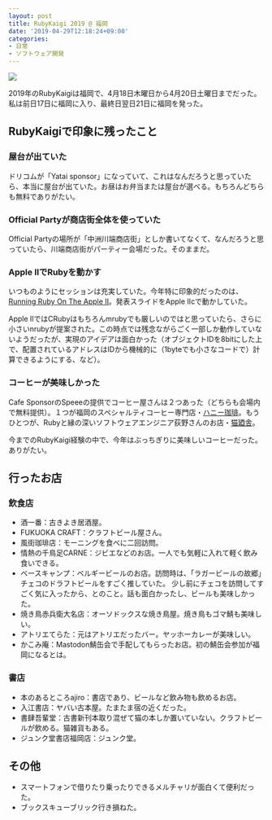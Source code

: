 ```yaml
---
layout: post
title: RubyKaigi 2019 @ 福岡
date: '2019-04-29T12:18:24+09:00'
categories:
- 日常
- ソフトウェア開発
---
```


![](/blog/images/rubykaigi2019.jpg)

2019年のRubyKaigiは福岡で、4月18日木曜日から4月20日土曜日までだった。私は前日17日に福岡に入り、最終日翌日21日に福岡を発った。

## RubyKaigiで印象に残ったこと

### 屋台が出ていた

ドリコムが「Yatai sponsor」になっていて、これはなんだろうと思っていたら、本当に屋台が出ていた。お昼はお弁当または屋台が選べる。もちろんどちらも無料でありがたい。

### Official Partyが商店街全体を使っていた

Official Partyの場所が「中洲川端商店街」としか書いてなくて、なんだろうと思っていたら、川端商店街がパーティー会場だった。そのままだ。

### Apple ⅡでRubyを動かす

いつものようにセッションは充実していた。今年特に印象的だったのは、[Running Ruby On The Apple Ⅱ](https://rubykaigi.org/2019/presentations/PeterQuines.html)。発表スライドをApple Ⅱcで動かしていた。

Apple ⅡではCRubyはもちろんmrubyでも厳しいのではと思っていたら、さらに小さいnrubyが提案された。この時点では残念ながらごく一部しか動作していないようだったが、実現のアイデアは面白かった（オブジェクトIDを8bitにした上で、配置されているアドレスはIDから機械的に（1byteでも小さなコードで）計算できるようにする、など）。

### コーヒーが美味しかった

Cafe SponsorのSpeeeの提供でコーヒー屋さんは２つあった（どちらも会場内で無料提供）。１つが福岡のスペシャルティコーヒー専門店・[ハニー珈琲](http://www.honeycoffee.com)。もうひとつが、Rubyと縁の深いソフトウェアエンジニア荻野さんのお店・[猫廼舎](http://cafenekonoya.com)。

今までのRubyKaigi経験の中で、今年はぶっちぎりに美味しいコーヒーだった。ありがたい。

## 行ったお店

### 飲食店

* 酒一番：古きよき居酒屋。
* FUKUOKA CRAFT：クラフトビール屋さん。
* 風街珈琲店：モーニングを食べに二回訪問。
* 情熱の千鳥足CARNE：ジビエなどのお店。一人でも気軽に入れて軽く飲み食いできる。
* ベースキャンプ：ベルギービールのお店。訪問時は、「ラガービールの故郷」チェコのドラフトビールをすごく推していた。
少し前にチェコを訪問してすごく気に入ったから、とのこと。話も面白かったし、ビールも美味しかった。
* 焼き鳥赤兵衛大名店：オーソドックスな焼き鳥屋。焼き鳥もゴマ鯖も美味しい。
* アトリエてらた：元はアトリエだったバー。ヤッホーカレーが美味しい。
* かこみ庵：Mastodon鯖缶会で手配してもらったお店。初の鯖缶会参加が福岡になるとは。

### 書店

* 本のあるところajiro：書店であり、ビールなど飲み物も飲めるお店。
* 入江書店：ヤバい古本屋。たまたま宿の近くだった。
* 書肆吾輩堂：古書新刊本取り混ぜて猫の本しか置いていない。クラフトビールが飲める。猫雑貨もある。
* ジュンク堂書店福岡店：ジュンク堂。

## その他

* スマートフォンで借りたり乗ったりできるメルチャリが面白くて便利だった。
* ブックスキューブリック行き損ねた。
